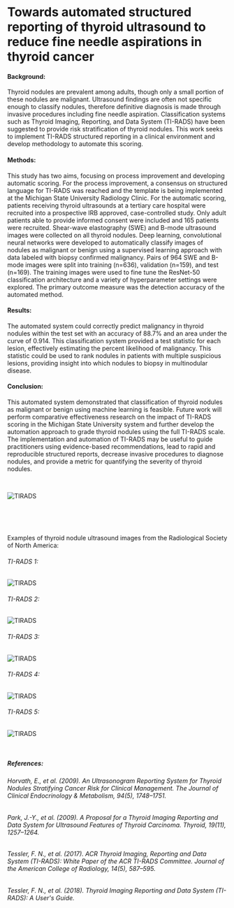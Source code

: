 # Towards automated structured reporting of thyroid ultrasound to reduce fine needle aspirations in thyroid cancer

#### Background: 
Thyroid nodules are prevalent among adults, though only a small portion of these nodules are malignant. Ultrasound findings are often not specific enough to classify nodules, therefore definitive diagnosis is made through invasive procedures including fine needle aspiration. Classification systems such as Thyroid Imaging, Reporting, and Data System (TI-RADS) have been suggested to provide risk stratification of thyroid nodules. This work seeks to implement TI-RADS structured reporting in a clinical environment and develop methodology to automate this scoring. 

#### Methods: 
This study has two aims, focusing on process improvement and developing automatic scoring. For the process improvement, a consensus on structured language for TI-RADS was reached and the template is being implemented at the Michigan State University Radiology Clinic. For the automatic scoring, patients receiving thyroid ultrasounds at a tertiary care hospital were recruited into a prospective IRB approved, case-controlled study. Only adult patients able to provide informed consent were included and 165 patients were recruited. Shear-wave elastography (SWE) and B-mode ultrasound images were collected on all thyroid nodules. Deep learning, convolutional neural networks were developed to automatically classify images of nodules as malignant or benign using a supervised learning approach with data labeled with biopsy confirmed malignancy. Pairs of 964 SWE and B-mode images were split into training (n=636), validation (n=159), and test (n=169). The training images were used to fine tune the ResNet-50 classification architecture and a variety of hyperparameter settings were explored. The primary outcome measure was the detection accuracy of the automated method. 

#### Results: 
The automated system could correctly predict malignancy in thyroid nodules within the test set with an accuracy of 88.7% and an area under the curve of 0.914. This classification system provided a test statistic for each lesion, effectively estimating the percent likelihood of malignancy. This statistic could be used to rank nodules in patients with multiple suspicious lesions, providing insight into which nodules to biopsy in multinodular disease. 

#### Conclusion: 
This automated system demonstrated that classification of thyroid nodules as malignant or benign using machine learning is feasible. Future work will perform comparative effectiveness research on the impact of TI-RADS scoring in the Michigan State University system and further develop the automation approach to grade thyroid nodules using the full TI-RADS scale. The implementation and automation of TI-RADS may be useful to guide practitioners using evidence-based recommendations, lead to rapid and reproducible structured reports, decrease invasive procedures to diagnose nodules, and provide a metric for quantifying the severity of thyroid nodules.    

<br/>

![TIRADS](TIRADS-2017-Flow-Chart-1.jpg)

<br/><br/><br/>

Examples of thyroid nodule ultrasound images from the Radiological Society of North America:

###### TI-RADS 1:

![TIRADS](TR1.gif)


###### TI-RADS 2: 

![TIRADS](TR2.gif)


###### TI-RADS 3: 

![TIRADS](TR3.gif)


###### TI-RADS 4: 

![TIRADS](TR4.gif)


###### TI-RADS 5: 

![TIRADS](TR5.gif)

<br/>

##### References: 
###### Horvath, E., et al. (2009). An Ultrasonogram Reporting System for Thyroid Nodules Stratifying Cancer Risk for Clinical Management. The Journal of Clinical Endocrinology & Metabolism, 94(5), 1748–1751.
###### Park, J.-Y., et al. (2009). A Proposal for a Thyroid Imaging Reporting and Data System for Ultrasound Features of Thyroid Carcinoma. Thyroid, 19(11), 1257–1264.
###### Tessler, F. N., et al. (2017). ACR Thyroid Imaging, Reporting and Data System (TI-RADS): White Paper of the ACR TI-RADS Committee. Journal of the American College of Radiology, 14(5), 587–595.
###### Tessler, F. N., et al. (2018). Thyroid Imaging Reporting and Data System (TI-RADS): A User's Guide.
